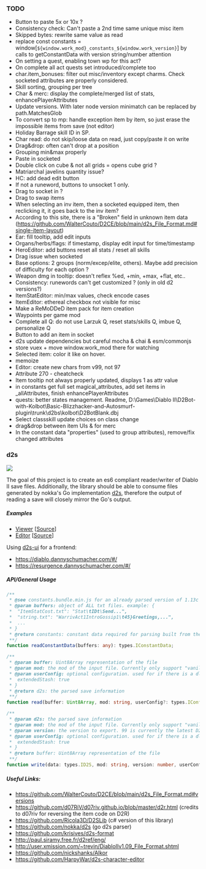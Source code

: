 ### TODO
- Button to paste 5x or 10x ?
- Consistency check: Can't paste a 2nd time same unique misc item
- Skipped bytes: rewrite same value as read
- replace const constants = window[`${window.work_mod}_constants_${window.work_version}`] by calls to getConstantData with version string/number attention
- On setting a quest, enabling town wp for this act?
- On complete all act quests set introduced/complete too
- char.item_bonuses: filter out misc/inventory except charms. Check socketed attributes are properly considered.
- Skill sorting, grouping per tree
- Char & merc: display the complete/merged list of stats, enhancePlayerAttributes
- Update versions. With later node version minimatch can be replaced by path.MatchesGlob
- To convert sp to mp: handle exception item by item, so just erase the impossible items from save (not editor)
- Holiday Barrage skill ID in SP.
- Char read: do not skip/loose data on read, just copy/paste it on write
- Drag&drop: often can't drop at a position
- Grouping min&max properly
- Paste in socketed
- Double click on cube & not all grids = opens cube grid ?
- Matriarchal javelins quantity issue?
- HC: add dead edit button
- If not a runeword, buttons to unsocket 1 only.
- Drag to socket in ?
- Drag to swap items
- When selecting an inv item, then a socketed equipped item, then reclicking it, it goes back to the inv item?
- According to this site, there is a "Broken" field in unknown item data (https://github.com/WalterCouto/D2CE/blob/main/d2s_File_Format.md#single-item-layout)
- Ear: fill tooltip, add edit inputs
- Organs/herbs/flags: if timestamp, display edit input for time/timestamp
- HeroEditor: add buttons reset all stats / reset all skills
- Drag issue when socketed
- Base options: 2 groups (norm/excep/elite, others). Maybe add precision of difficulty for each option ?
- Weapon dmg in tooltip: doesn't reflex %ed, +min, +max, +flat, etc..
- Consistency: runewords can't get customized ? (only in old d2 versions?)
- ItemStatEditor: min/max values, check encode cases
- ItemEditor: ethereal checkbox not visible for misc
- Make a ReMoDDeD item pack for item creation
- Waypoints per game mod
- Complete all Q: do not use Larzuk Q, reset stats/skills Q, imbue Q, personalize Q
- Button to add an item in socket
- d2s update dependencies but careful mocha & chai & esm/commonjs
- store vuex + move window.work_mod there for watching
- Selected item: color it like on hover.
- memoize
- Editor: create new chars from v99, not 97
- Attribute 270 - cheatcheck
- Item tooltip not always properly updated, displays 1 as attr value
- in constants get full set magical_attributes, add set items in \_allAttributes, finish enhancePlayerAttributes
- quests: better states management. Readme, D:\Games\Diablo II\D2Bot-with-Kolbot\Basic-Blizzhacker-and-Autosmurf-plugin\trunk\d2bs\kolbot\D2BotBlank.dbj
- Select classskill update choices on class change
- drag&drop between item UIs & for merc
- In the constant data "properties" (used to group attributes), remove/fix changed attributes

### d2s

![](https://github.com/Ricola3D/d2s/workflows/.github/workflows/release.yml/badge.svg)

The goal of this project is to create an es6 compliant reader/writer of Diablo II save files. Additionally, the library should be able to consume files generated by nokka's Go implementation [d2s](https://github.com/nokka/d2s), therefore the output of reading a save will closely mirror the Go's output.

##### Examples

- [Viewer](https://Ricola3D.github.io/d2s/) [[Source](public/index.html)]
- [Editor](https://d2s.Ricola3D.dev/) [[Source](https://github.com/Ricola3D/d2s-editor)]

Using [d2s-ui](https://github.com/Ricola3D/d2s-ui) for a frontend:

- https://diablo.dannyschumacher.com/#/
- https://resurgence.dannyschumacher.com/#/

##### API/General Usage

```typescript
/**
 * @see constants.bundle.min.js for an already parsed version of 1.13c data
 * @param buffers: object of ALL txt files. example: {
 *  "ItemStatCost.txt": "Stat\tIDt\Send...",
 *  "string.txt": "WarrivAct1IntroGossip1\t45}Greetings,...",
 *  ...
 * }
 * @return constants: constant data required for parsing built from the txt files.
 **/
function readConstantData(buffers: any): types.IConstantData;

/**
 * @param buffer: Uint8Array representation of the file
 * @param mod: the mod of the input file. Currently only support "vanilla" and "remodded".
 * @param userConfig: optional configuration. used for if there is a dll edit to allow larger stash sizes. example: {
 *  extendedStash: true
 * }
 * @return d2s: the parsed save information
 **/
function read(buffer: Uint8Array, mod: string, userConfig?: types.IConfig): Promise<types.ID2S>;

/**
 * @param d2s: the parsed save information
 * @param mod: the mod of the input file. Currently only support "vanilla" and "remodded".
 * @param version: the version to export. 99 is currently the latest D2R, and 96 is the latest D2LOD. ReMoDDeD only supports 99 for now.
 * @param userConfig: optional configuration. used for if there is a dll edit to allow larger stash sizes. example: {
 *  extendedStash: true
 * }
 * @return buffer: Uint8Array representation of the file
 **/
function write(data: types.ID2S, mod: string, version: number, userConfig?: types.IConfig): Promise<Uint8Array>;
```

##### Useful Links:

- https://github.com/WalterCouto/D2CE/blob/main/d2s_File_Format.md#versions
- https://github.com/d07RiV/d07riv.github.io/blob/master/d2r.html (credits to d07riv for reversing the item code on D2R)
- https://github.com/Ricola3D/D2SLib (c# version of this library)
- https://github.com/nokka/d2s (go d2s parser)
- https://github.com/krisives/d2s-format
- http://paul.siramy.free.fr/d2ref/eng/
- http://user.xmission.com/~trevin/DiabloIIv1.09_File_Format.shtml
- https://github.com/nickshanks/Alkor
- https://github.com/HarpyWar/d2s-character-editor
